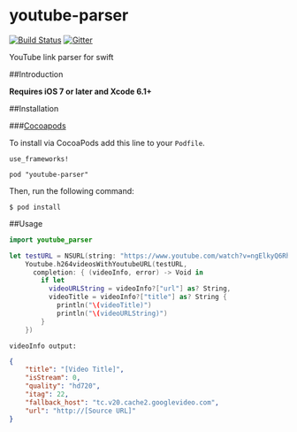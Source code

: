 # youtube-parser
[![Build Status](https://travis-ci.org/toygard/youtube-parser.svg?branch=master)](https://travis-ci.org/toygard/youtube-parser) [![Gitter](https://badges.gitter.im/Join%20Chat.svg)](https://gitter.im/isair/JSONHelper?utm_source=badge&utm_medium=badge&utm_campaign=pr-badge)

YouTube link parser for swift

##Introduction

__Requires iOS 7 or later and Xcode 6.1+__

##Installation

###[Cocoapods](https://github.com/CocoaPods/CocoaPods)

To install via CocoaPods add this line to your `Podfile`.

```
use_frameworks!

pod "youtube-parser"
```

Then, run the following command:

```$ pod install```

##Usage

```swift
import youtube_parser
```

```swift
let testURL = NSURL(string: "https://www.youtube.com/watch?v=ngElkyQ6Rhs")!
    Youtube.h264videosWithYoutubeURL(testURL,
      completion: { (videoInfo, error) -> Void in
        if let
          videoURLString = videoInfo?["url"] as? String,
          videoTitle = videoInfo?["title"] as? String {
            println("\(videoTitle)")
            println("\(videoURLString)")
        }
    })
```

```
videoInfo output: 
```
```json
{
    "title": "[Video Title]",
    "isStream": 0,
    "quality": "hd720",
    "itag": 22,
    "fallback_host": "tc.v20.cache2.googlevideo.com",
    "url": "http://[Source URL]"
}
```
